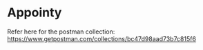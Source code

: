 # Appointy

Refer here for the postman collection: https://www.getpostman.com/collections/bc47d98aad73b7c815f6 
